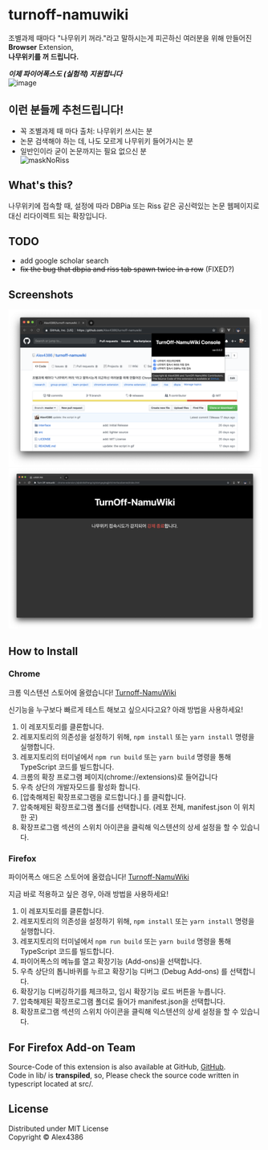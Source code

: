 # turnoff-namuwiki
조별과제 때마다 "나무위키 꺼라."라고 말하시는게 피곤하신 여러분을 위해 만들어진 **Browser** Extension,  
**나무위키를 꺼 드립니다.**  
  
***이제 파이어폭스도 (실험적) 지원합니다***  
![image](https://user-images.githubusercontent.com/27724108/60845307-d51df000-a216-11e9-9323-24f8f8e39196.png)

## 이런 분들께 추천드립니다!
* 꼭 조별과제 때 마다 출처: 나무위키 쓰시는 분
* 논문 검색해야 하는 데, 나도 모르게 나무위키 들어가시는 분
* 일반인이라 굳이 논문까지는 필요 없으신 분  
![maskNoRiss](https://user-images.githubusercontent.com/27724108/58348249-1d699480-7e9b-11e9-8c94-a351989ba076.gif)

## What's this?
나무위키에 접속할 때, 설정에 따라 DBPia 또는 Riss 같은 공신력있는 논문 웹페이지로 대신 리다이렉트 되는 확장입니다.  

## TODO
* add google scholar search
* ~~fix the bug that dbpia and riss tab spawn twice in a row~~ (FIXED?)

## Screenshots
![popup](showcase/interface.png)  
![blocked](showcase/namuwiki-blocked.png)  

## How to Install
  
### Chrome
크롬 익스텐션 스토어에 올렸습니다! [Turnoff-NamuWiki](https://chrome.google.com/webstore/detail/turn-off-namuwiki/dgdifdnmamleoebgfbfeckefhhhplmdn/related?hl=en)  

신기능을 누구보다 빠르게 테스트 해보고 싶으시다고요? 아래 방법을 사용하세요!  
1. 이 레포지토리를 클론합니다.
2. 레포지토리의 의존성을 설정하기 위해, `npm install` 또는 `yarn install` 명령을 실행합니다.
3. 레포지토리의 터미널에서 `npm run build` 또는 `yarn build` 명령을 통해 TypeScript 코드를 빌드합니다.
4. 크롬의 확장 프로그램 페이지(chrome://extensions)로 들어갑니다
5. 우측 상단의 개발자모드를 활성화 합니다.
6. [압축해제된 확장프로그램을 로드합니다.] 를 클릭합니다.
7. 압축해제된 확장프로그램 폴더를 선택합니다. (레포 전체, manifest.json 이 위치한 곳)
8. 확장프로그램 섹션의 스위치 아이콘을 클릭해 익스텐션의 상세 설정을 할 수 있습니다.

### Firefox
파이어폭스 애드온 스토어에 올렸습니다! [Turnoff-NamuWiki](https://addons.mozilla.org/en-US/firefox/addon/turnoff-namuwiki/)

지금 바로 적용하고 싶은 경우, 아래 방법을 사용하세요!  
1. 이 레포지토리를 클론합니다.
2. 레포지토리의 의존성을 설정하기 위해, `npm install` 또는 `yarn install` 명령을 실행합니다.
3. 레포지토리의 터미널에서 `npm run build` 또는 `yarn build` 명령을 통해 TypeScript 코드를 빌드합니다.
4. 파이어폭스의 메뉴를 열고 확장기능 (Add-ons)을 선택합니다.
5. 우측 상단의 톱니바퀴를 누르고 확장기능 디버그 (Debug Add-ons) 를 선택합니다.
6. 확장기능 디버깅하기를 체크하고, 임시 확장기능 로드 버튼을 누릅니다.
7. 압축해제된 확장프로그램 폴더로 들어가 manifest.json을 선택합니다.
8. 확장프로그램 섹션의 스위치 아이콘을 클릭해 익스텐션의 상세 설정을 할 수 있습니다.

## For Firefox Add-on Team
Source-Code of this extension is also available at GitHub, [GitHub](https://github.com/Alex4386/turnoff-namuwiki).  
Code in lib/ is **transpiled**, so, Please check the source code written in typescript located at src/.  

## License
Distributed under MIT License  
Copyright &copy; Alex4386
